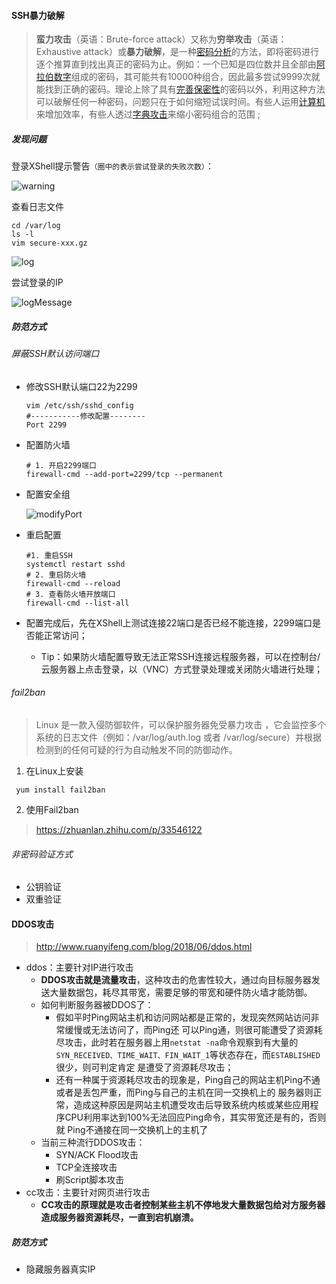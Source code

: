 #### SSH暴力破解

>  **蛮力攻击**（英语：Brute-force attack）又称为**穷举攻击**（英语：Exhaustive attack）或**暴力破解**，是一种[密码分析](https://zh.wikipedia.org/wiki/密码分析)的方法，即将密码进行逐个推算直到找出真正的密码为止。例如：一个已知是四位数并且全部由[阿拉伯数字](https://zh.wikipedia.org/wiki/阿拉伯数字)组成的密码，其可能共有10000种组合，因此最多尝试9999次就能找到正确的密码。理论上除了具有[完善保密性](https://zh.wikipedia.org/wiki/完善保密性)的密码以外，利用这种方法可以破解任何一种密码，问题只在于如何缩短试误时间。有些人运用[计算机](https://zh.wikipedia.org/wiki/计算机)来增加效率，有些人透过[字典攻击](https://zh.wikipedia.org/w/index.php?title=字典攻擊&action=edit&redlink=1)来缩小密码组合的范围 ;

#####  发现问题

登录XShell提示警告`（圈中的表示尝试登录的失败次数）`：

![warning](D:\Josen\JavaDemo\Linux\img\warning.png)



查看日志文件

```
cd /var/log
ls -l
vim secure-xxx.gz
```

![log](D:\Josen\JavaDemo\Linux\img\log.png)



尝试登录的IP

![logMessage](D:\Josen\JavaDemo\Linux\img\logMessage.png)





##### 防范方式



###### 屏蔽SSH默认访问端口

* 修改SSH默认端口22为2299

  ```
  vim /etc/ssh/sshd_config
  #-----------修改配置--------
  Port 2299
  ```

* 配置防火墙

  ```
  # 1. 开启2299端口
  firewall-cmd --add-port=2299/tcp --permanent
  ```

* 配置安全组

  ![modifyPort](D:\Josen\JavaDemo\Linux\img\modifyPort.png)

* 重启配置

  ```
  #1. 重启SSH
  systemctl restart sshd
  # 2. 重启防火墙
  firewall-cmd --reload
  # 3. 查看防火墙开放端口
  firewall-cmd --list-all
  ```

* 配置完成后，先在XShell上测试连接22端口是否已经不能连接，2299端口是否能正常访问；

  * Tip：如果防火墙配置导致无法正常SSH连接远程服务器，可以在控制台/云服务器上点击登录，以（VNC）方式登录处理或关闭防火墙进行处理； 

######  fail2ban 

>  Linux  是一款入侵防御软件，可以保护服务器免受暴力攻击 ，它会监控多个系统的日志文件（例如：/var/log/auth.log 或者 /var/log/secure）并根据检测到的任何可疑的行为自动触发不同的防御动作。

1. 在Linux上安装

```
 yum install fail2ban 
```

2.  使用Fail2ban

>  https://zhuanlan.zhihu.com/p/33546122 

###### 非密码验证方式

* 公钥验证
* 双重验证 

#### DDOS攻击

>  http://www.ruanyifeng.com/blog/2018/06/ddos.html 



* ddos：主要针对IP进行攻击
  *  **DDOS攻击就是流量攻击**，这种攻击的危害性较大，通过向目标服务器发送大量数据包，耗尽其带宽，需要足够的带宽和硬件防火墙才能防御。 
  * 如何判断服务器被DDOS了：
    *  假如平时Ping网站主机和访问网站都是正常的，发现突然网站访问非常缓慢或无法访问了，而Ping还 可以Ping通，则很可能遭受了资源耗尽攻击，此时若在服务器上用`netstat -na`命令观察到有大量的`SYN_RECEIVED、TIME_WAIT、FIN_WAIT_1`等状态存在，而`ESTABLISHED`很少，则可判定肯定 是遭受了资源耗尽攻击；
    *  还有一种属于资源耗尽攻击的现象是，Ping自己的网站主机Ping不通或者是丢包严重，而Ping与自己的主机在同一交换机上的 服务器则正常，造成这种原因是网站主机遭受攻击后导致系统内核或某些应用程序CPU利用率达到100%无法回应Ping命令，其实带宽还是有的，否则就 Ping不通接在同一交换机上的主机了 
  * 当前三种流行DDOS攻击：
    *  SYN/ACK Flood攻击 
    *  TCP全连接攻击 
    *  刷Script脚本攻击 
* cc攻击：主要针对网页进行攻击
  *  **CC攻击的原理就是攻击者控制某些主机不停地发大量数据包给对方服务器造成服务器资源耗尽，一直到宕机崩溃。** 

##### 防范方式

* 隐藏服务器真实IP